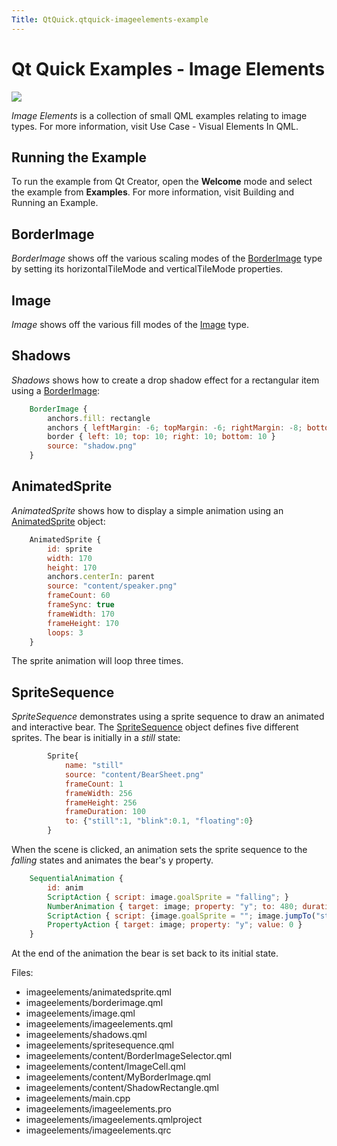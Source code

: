 ```yaml
---
Title: QtQuick.qtquick-imageelements-example
---
```

        
Qt Quick Examples - Image Elements
==================================

<span class="subtitle"></span>
<span id="details"></span>
![](https://developer.ubuntu.com/static/devportal_uploaded/ac988571-91d7-44c3-917c-c0128d61f488-api/apps/qml/sdk-15.04.1/qtquick-imageelements-example/images/qml-imageelements-example.png)

*Image Elements* is a collection of small QML examples relating to image types. For more information, visit Use Case - Visual Elements In QML.

<span id="running-the-example"></span>
Running the Example
-------------------

To run the example from Qt Creator, open the **Welcome** mode and select the example from **Examples**. For more information, visit Building and Running an Example.

<span id="borderimage"></span>
BorderImage
-----------

*BorderImage* shows off the various scaling modes of the [BorderImage](https://developer.ubuntu.comapps/qml/sdk-15.04.1/QtQuick.imageelements/#borderimage) type by setting its horizontalTileMode and verticalTileMode properties.

<span id="image"></span>
Image
-----

*Image* shows off the various fill modes of the [Image](https://developer.ubuntu.comapps/qml/sdk-15.04.1/QtQuick.imageelements/#image) type.

<span id="shadows"></span>
Shadows
-------

*Shadows* shows how to create a drop shadow effect for a rectangular item using a [BorderImage](https://developer.ubuntu.comapps/qml/sdk-15.04.1/QtQuick.imageelements/#borderimage):

``` qml
    BorderImage {
        anchors.fill: rectangle
        anchors { leftMargin: -6; topMargin: -6; rightMargin: -8; bottomMargin: -8 }
        border { left: 10; top: 10; right: 10; bottom: 10 }
        source: "shadow.png"
    }
```

<span id="animatedsprite"></span>
AnimatedSprite
--------------

*AnimatedSprite* shows how to display a simple animation using an [AnimatedSprite](../QtQuick.qtquick-effects-sprites.md#animatedsprite) object:

``` qml
    AnimatedSprite {
        id: sprite
        width: 170
        height: 170
        anchors.centerIn: parent
        source: "content/speaker.png"
        frameCount: 60
        frameSync: true
        frameWidth: 170
        frameHeight: 170
        loops: 3
    }
```

The sprite animation will loop three times.

<span id="spritesequence"></span>
SpriteSequence
--------------

*SpriteSequence* demonstrates using a sprite sequence to draw an animated and interactive bear. The [SpriteSequence](https://developer.ubuntu.comapps/qml/sdk-15.04.1/QtQuick.imageelements/#spritesequence) object defines five different sprites. The bear is initially in a *still* state:

``` qml
        Sprite{
            name: "still"
            source: "content/BearSheet.png"
            frameCount: 1
            frameWidth: 256
            frameHeight: 256
            frameDuration: 100
            to: {"still":1, "blink":0.1, "floating":0}
        }
```

When the scene is clicked, an animation sets the sprite sequence to the *falling* states and animates the bear's y property.

``` qml
    SequentialAnimation {
        id: anim
        ScriptAction { script: image.goalSprite = "falling"; }
        NumberAnimation { target: image; property: "y"; to: 480; duration: 12000; }
        ScriptAction { script: {image.goalSprite = ""; image.jumpTo("still");} }
        PropertyAction { target: image; property: "y"; value: 0 }
    }
```

At the end of the animation the bear is set back to its initial state.

Files:

-   imageelements/animatedsprite.qml
-   imageelements/borderimage.qml
-   imageelements/image.qml
-   imageelements/imageelements.qml
-   imageelements/shadows.qml
-   imageelements/spritesequence.qml
-   imageelements/content/BorderImageSelector.qml
-   imageelements/content/ImageCell.qml
-   imageelements/content/MyBorderImage.qml
-   imageelements/content/ShadowRectangle.qml
-   imageelements/main.cpp
-   imageelements/imageelements.pro
-   imageelements/imageelements.qmlproject
-   imageelements/imageelements.qrc

